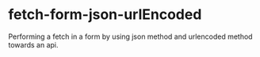 # fetch-form-json-urlEncoded
Performing a fetch in a form by using json method and urlencoded method towards an api.

